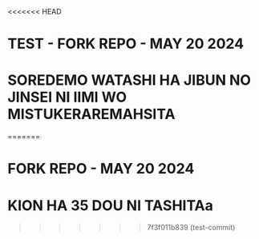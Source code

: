 <<<<<<< HEAD
# TEST - FORK REPO - MAY 20 2024

# SOREDEMO WATASHI HA JIBUN NO JINSEI NI IIMI WO MISTUKERAREMAHSITA
=======
# FORK REPO - MAY 20 2024

# KION HA 35 DOU NI TASHITAa
>>>>>>> 7f3f011b839 (test-commit)
